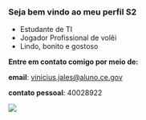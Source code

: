 ### Seja bem vindo ao meu perfil S2
- Estudante de TI
- Jogador Profissional de volêi
- Lindo, bonito e gostoso

**Entre em contato comigo por meio de:**

**email**: vinicius.jales@aluno.ce.gov

**contato pessoal**: 40028922

<!--MY GIF-->
![](https://i.imgur.com/TI5Hpnk.gif)

